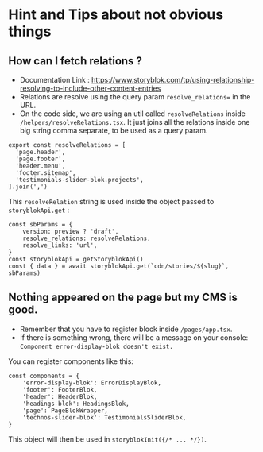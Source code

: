 # Hint and Tips about not obvious things

## How can I fetch relations ?

- Documentation Link : https://www.storyblok.com/tp/using-relationship-resolving-to-include-other-content-entries
- Relations are resolve using the query param `resolve_relations=` in the URL.
- On the code side, we are using an util called `resolveRelations` inside `/helpers/resolveRelations.tsx`. 
  It just joins all the relations inside one big string comma separate, to be used as a query param.
```tsx
export const resolveRelations = [
  'page.header',
  'page.footer',
  'header.menu',
  'footer.sitemap',
  'testimonials-slider-blok.projects',
].join(',')
```

This `resolveRelation` string is used inside the object passed to `storyblokApi.get` :
```tsx
const sbParams = {
    version: preview ? 'draft',
    resolve_relations: resolveRelations,
    resolve_links: 'url',
}
const storyblokApi = getStoryblokApi()
const { data } = await storyblokApi.get(`cdn/stories/${slug}`, sbParams)
```

## Nothing appeared on the page but my CMS is good.

- Remember that you have to register block inside `/pages/app.tsx`.
- If there is something wrong, there will be a message on your console: `Component error-display-blok doesn't exist.` 

You can register components like this:
```tsx
const components = {
    'error-display-blok': ErrorDisplayBlok,
    'footer': FooterBlok,
    'header': HeaderBlok,
    'headings-blok': HeadingsBlok,
    'page': PageBlokWrapper,
    'technos-slider-blok': TestimonialsSliderBlok,
}
```
This object will then be used in `storyblokInit({/* ... */})`.